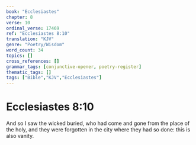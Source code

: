 ```yaml
---
book: "Ecclesiastes"
chapter: 8
verse: 10
ordinal_verse: 17469
ref: "Ecclesiastes 8:10"
translation: "KJV"
genre: "Poetry/Wisdom"
word_count: 34
topics: []
cross_references: []
grammar_tags: [conjunctive-opener, poetry-register]
thematic_tags: []
tags: ["Bible","KJV","Ecclesiastes"]
---
```


# Ecclesiastes 8:10

And so I saw the wicked buried, who had come and gone from the place of the holy, and they were forgotten in the city where they had so done: this is also vanity.

